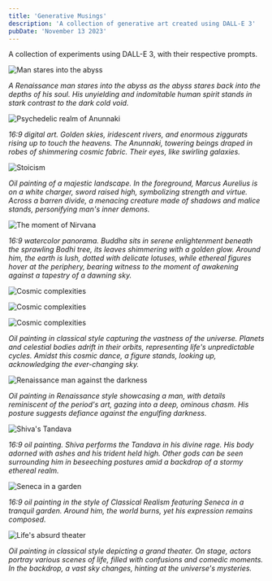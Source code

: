 ```yaml
---
title: 'Generative Musings'
description: 'A collection of generative art created using DALL-E 3'
pubDate: 'November 13 2023'
---
```


A collection of experiments using DALL-E 3, with their respective prompts.

![Man stares into the abyss](/media/blog/dalle3/1.webp)

_A Renaissance man stares into the abyss as the abyss stares back into the depths of his soul. His unyielding and indomitable human spirit stands in stark contrast to the dark cold void._

![Psychedelic realm of Anunnaki](/media/blog/dalle3/4.webp)

_16:9 digital art. Golden skies, iridescent rivers, and enormous ziggurats rising up to touch the heavens. The Anunnaki, towering beings draped in robes of shimmering cosmic fabric. Their eyes, like swirling galaxies._

![Stoicism](/media/blog/dalle3/2.webp)

_Oil painting of a majestic landscape. In the foreground, Marcus Aurelius is on a white charger, sword raised high, symbolizing strength and virtue. Across a barren divide, a menacing creature made of shadows and malice stands, personifying man's inner demons._

![The moment of Nirvana](/media/blog/dalle3/7.webp)

_16:9 watercolor panorama. Buddha sits in serene enlightenment beneath the sprawling Bodhi tree, its leaves shimmering with a golden glow. Around him, the earth is lush, dotted with delicate lotuses, while ethereal figures hover at the periphery, bearing witness to the moment of awakening against a tapestry of a dawning sky._

![Cosmic complexities](/media/blog/dalle3/5.webp)

![Cosmic complexities](/media/blog/dalle3/10.webp)

![Cosmic complexities](/media/blog/dalle3/9.webp)

_Oil painting in classical style capturing the vastness of the universe. Planets and celestial bodies adrift in their orbits, representing life's unpredictable cycles. Amidst this cosmic dance, a figure stands, looking up, acknowledging the ever-changing sky._

![Renaissance man against the darkness](/media/blog/dalle3/3.webp)

_Oil painting in Renaissance style showcasing a man, with details reminiscent of the period's art, gazing into a deep, ominous chasm. His posture suggests defiance against the engulfing darkness._

![Shiva's Tandava](/media/blog/dalle3/11.webp)

_16:9 oil painting. Shiva performs the Tandava in his divine rage. His body adorned with ashes and his trident held high. Other gods can be seen surrounding him in beseeching postures amid a backdrop of a stormy ethereal realm._

![Seneca in a garden](/media/blog/dalle3/8.webp)

_16:9 oil painting in the style of Classical Realism featuring Seneca in a tranquil garden. Around him, the world burns, yet his expression remains composed._

![Life's absurd theater](/media/blog/dalle3/6.webp)

_Oil painting in classical style depicting a grand theater. On stage, actors portray various scenes of life, filled with confusions and comedic moments. In the backdrop, a vast sky changes, hinting at the universe's mysteries._
